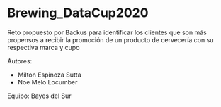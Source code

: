# Brewing_DataCup2020
Reto propuesto por Backus para identificar los clientes que son más propensos a recibir la promoción de un producto de cervecería con su respectiva marca y cupo

Autores:
* Milton Espinoza Sutta
* Noe Melo Locumber

Equipo: Bayes del Sur
